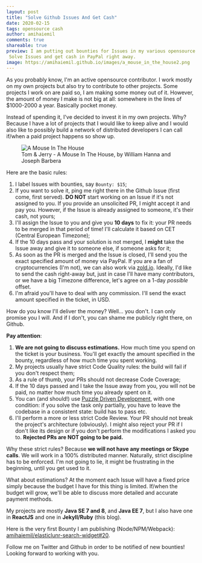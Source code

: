 ```yaml
---
layout: post
title: "Solve Github Issues And Get Cash"
date: 2020-02-15
tags: opensource cash
author: amihaiemil
comments: true
shareable: true
preview: I am putting out bounties for Issues in my various opensource projects.
 Solve Issues and get cash in PayPal right away.
image: https://amihaiemil.github.io/images/a_mouse_in_the_house2.png
---
```


As you probably know, I'm an active opensource contributor. I work mostly on my
own projects but also try to contribute to other projects. Some projects I work on
are paid so, I am making some money out of it. However, the amount of money I make is not big at all: somewhere in the lines of $1000-2000 a year. Basically pocket money.

Instead of spending it, I've decided to invest it in my own projects. Why? Because
I have a lot of projects that I would like to keep alive and I would also like to possibly
build a network of distributed developers I can call if/when a paid project happens so show up.

<figure class="articleimg">
 <img src="{{page.image}}" alt="A Mouse In The House">
 <figcaption>
 Tom & Jerry - A Mouse In The House, by  William Hanna and Joseph Barbera
 </figcaption>
</figure>

Here are the basic rules:

1. I label Issues with bounties, say ``Bounty: $15``;
2. If you want to solve it, ping me right there in the Github Issue (first come, first served). **DO NOT** start working on an Issue if it's not assigned to you. If you provide an unsolicited PR, I might accept it and pay you. However, if the Issue is already assigned to someone, it's their cash, not yours;
3. I'll assign the Issue to you and give you **10 days** to fix it: your PR needs to be merged in that period of time! I'll calculate it based on CET (Central European Timezone);
4. If the 10 days pass and your solution is not merged, I **might** take the Issue away and give it to someone else, if someone asks for it;
5. As soon as the PR is merged and the Issue is closed, I'll send you the exact specified amount of money via PayPal. If you are a fan of cryptocurrencies (I'm  not), we can also work via [zold.io](http://www.zold.io/). Ideally, I'd like to send the cash right-away but, just in case I'll have many contributors, or we have a big Timezone difference, let's agree on a 1-day *possible* offset.
6. I'm afraid you'll have to deal with any commission. I'll send the exact amount specified in the ticket, in USD.

How do you know I'll deliver the money? Well... you don't. I can only promise you I will. And if I don't, you can shame me publicly right there, on Github.

**Pay attention**:

1. **We are not going to discuss estimations.** How much time you spend on the ticket is your business. You'll get exactly the amount specified in the bounty, regardless of how much time you spent working.
2. My projects usually have strict Code Quality rules: the build will fail if you don't respect them;
3. As a rule of thumb, your PRs should not decrease Code Coverage;
4. If the 10 days passed and I take the Issue away from you, you will not be paid, no matter how much time you already spent on it.
5. You can (and should!) use [Puzzle Driven Development](https://www.yegor256.com/2010/03/04/pdd.html), with one condition: if you solve the task only partially, you have to leave the codebase in a consistent state: build has to pass etc.
6. I'll perform a more or less strict Code Review. Your PR should not break the project's architecture (obviously). I might also reject your PR if I don't like its design or if you don't perform the modifications I asked you to. **Rejected PRs are NOT going to be paid.**

Why these strict rules? Because **we will not have any meetings or Skype calls**. We will work in a 100% distributed manner. Naturally, strict discipline has to be enforced. I'm not going to lie,
it might be frustrating in the beginning, until you get used to it.

What about estimations? At the moment each Issue will have a fixed price simply because the budget I have for this thing is limited. If/when the budget will grow, we'll be able to discuss more detailed and accurate payment methods.

My projects are mostly **Java SE 7 and 8**, and **Java EE 7**, but I also have one in **ReactJS** and one in **Jekyll/Ruby** (this blog).

Here is the very first Bounty I am publishing (Node/NPM/Webpack): [amihaiemil/elasticlunr-search-widget#20](https://github.com/amihaiemil/elasticlunr-search-widget/issues/20).

Follow me on Twitter and Github in order to be notified of new bounties! Looking forward to working with you.

